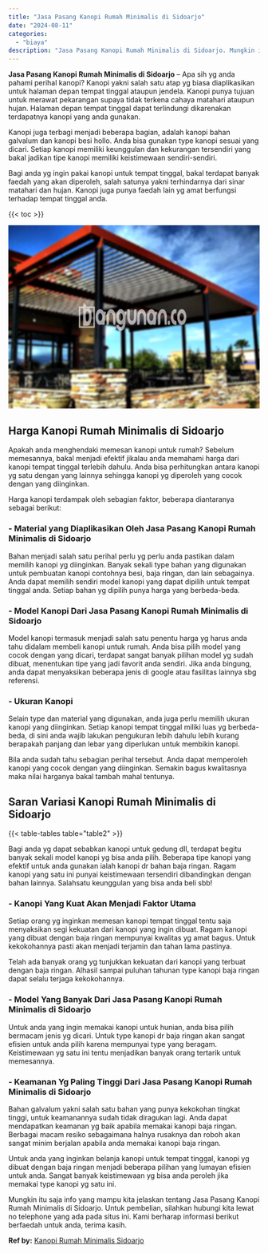 ```yaml
---
title: "Jasa Pasang Kanopi Rumah Minimalis di Sidoarjo"
date: "2024-08-11"
categories: 
  - "biaya"
description: "Jasa Pasang Kanopi Rumah Minimalis di Sidoarjo. Mungkin itu saja info yang mampu kita jelaskan tentang Jasa Pasang Kanopi Rumah Minimalis di Sidoarjo. Untuk..."
---
```


**Jasa Pasang Kanopi Rumah Minimalis di Sidoarjo** – Apa sih yg anda pahami perihal kanopi? Kanopi yakni salah satu atap yg biasa diaplikasikan untuk halaman depan tempat tinggal ataupun jendela. Kanopi punya tujuan untuk merawat pekarangan supaya tidak terkena cahaya matahari ataupun hujan. Halaman depan tempat tinggal dapat terlindungi dikarenakan terdapatnya kanopi yang anda gunakan.

Kanopi juga terbagi menjadi beberapa bagian, adalah kanopi bahan galvalum dan kanopi besi hollo. Anda bisa gunakan type kanopi sesuai yang dicari. Setiap kanopi memiliki keunggulan dan kekurangan tersendiri yang bakal jadikan tipe kanopi memiliki keistimewaan sendiri-sendiri.

Bagi anda yg ingin pakai kanopi untuk tempat tinggal, bakal terdapat banyak faedah yang akan diperoleh, salah satunya yakni terhindarnya dari sinar matahari dan hujan. Kanopi juga punya faedah lain yg amat berfungsi terhadap tempat tinggal anda.

{{< toc >}}

![Jasa Pasang Kanopi Rumah Minimalis di Sidoarjo](/images/harga-kanopi-minimalis-12.png)

## Harga Kanopi Rumah Minimalis di Sidoarjo

Apakah anda menghendaki memesan kanopi untuk rumah? Sebelum memesannya, bakal menjadi efektif jikalau anda memahami harga dari kanopi tempat tinggal terlebih dahulu. Anda bisa perhitungkan antara kanopi yg satu dengan yang lainnya sehingga kanopi yg diperoleh yang cocok dengan yang diinginkan.

Harga kanopi terdampak oleh sebagian faktor, beberapa diantaranya sebagai berikut:

### \- Material yang Diaplikasikan Oleh Jasa Pasang Kanopi Rumah Minimalis di Sidoarjo

Bahan menjadi salah satu perihal perlu yg perlu anda pastikan dalam memilih kanopi yg diinginkan. Banyak sekali type bahan yang digunakan untuk pembuatan kanopi contohnya besi, baja ringan, dan lain sebagainya. Anda dapat memilih sendiri model kanopi yang dapat dipilih untuk tempat tinggal anda. Setiap bahan yg dipilih punya harga yang berbeda-beda.

### \- Model Kanopi Dari Jasa Pasang Kanopi Rumah Minimalis di Sidoarjo

Model kanopi termasuk menjadi salah satu penentu harga yg harus anda tahu didalam membeli kanopi untuk rumah. Anda bisa pilih model yang cocok dengan yang dicari, terdapat sangat banyak pilihan model yg sudah dibuat, menentukan tipe yang jadi favorit anda sendiri. Jika anda bingung, anda dapat menyaksikan beberapa jenis di google atau fasilitas lainnya sbg referensi.

### \- Ukuran Kanopi

Selain type dan material yang digunakan, anda juga perlu memilih ukuran kanopi yang diinginkan. Setiap kanopi tempat tinggal miliki luas yg berbeda-beda, di sini anda wajib lakukan pengukuran lebih dahulu lebih kurang berapakah panjang dan lebar yang diperlukan untuk membikin kanopi.

Bila anda sudah tahu sebagian perihal tersebut. Anda dapat memperoleh kanopi yang cocok dengan yang diinginkan. Semakin bagus kwalitasnya maka nilai harganya bakal tambah mahal tentunya.

## Saran Variasi Kanopi Rumah Minimalis di Sidoarjo

{{< table-tables table="table2" >}}

Bagi anda yg dapat sebabkan kanopi untuk gedung dll, terdapat begitu banyak sekali model kanopi yg bisa anda pilih. Beberapa tipe kanopi yang efektif untuk anda gunakan ialah kanopi dr bahan baja ringan. Ragam kanopi yang satu ini punyai keistimewaan tersendiri dibandingkan dengan bahan lainnya. Salahsatu keunggulan yang bisa anda beli sbb!

### \- Kanopi Yang Kuat Akan Menjadi Faktor Utama

Setiap orang yg inginkan memesan kanopi tempat tinggal tentu saja menyaksikan segi kekuatan dari kanopi yang ingin dibuat. Ragam kanopi yang dibuat dengan baja ringan mempunyai kwalitas yg amat bagus. Untuk kekokohannya pasti akan menjadi terjamin dan tahan lama pastinya.

Telah ada banyak orang yg tunjukkan kekuatan dari kanopi yang terbuat dengan baja ringan. Alhasil sampai puluhan tahunan type kanopi baja ringan dapat selalu terjaga kekokohannya.

### \- Model Yang Banyak Dari Jasa Pasang Kanopi Rumah Minimalis di Sidoarjo

Untuk anda yang ingin memakai kanopi untuk hunian, anda bisa pilih bermacam jenis yg dicari. Untuk type kanopi dr baja ringan akan sangat efisien untuk anda pilih karena mempunyai type yang beragam. Keistimewaan yg satu ini tentu menjadikan banyak orang tertarik untuk memesannya.

### \- Keamanan Yg Paling Tinggi Dari Jasa Pasang Kanopi Rumah Minimalis di Sidoarjo

Bahan galvalum yakni salah satu bahan yang punya kekokohan tingkat tinggi, untuk keamanannya sudah tidak diragukan lagi. Anda dapat mendapatkan keamanan yg baik apabila memakai kanopi baja ringan. Berbagai macam resiko sebagaimana halnya rusaknya dan roboh akan sangat minim berjalan apabila anda memakai kanopi baja ringan.

Untuk anda yang inginkan belanja kanopi untuk tempat tinggal, kanopi yg dibuat dengan baja ringan menjadi beberapa pilihan yang lumayan efisien untuk anda. Sangat banyak keistimewaan yg bisa anda peroleh jika memakai type kanopi yg satu ini.

Mungkin itu saja info yang mampu kita jelaskan tentang Jasa Pasang Kanopi Rumah Minimalis di Sidoarjo. Untuk pembelian, silahkan hubungi kita lewat no telephone yang ada pada situs ini. Kami berharap informasi berikut berfaedah untuk anda, terima kasih.

**Ref by:**  [Kanopi Rumah Minimalis Sidoarjo](https://id.wikipedia.org/wiki/Kanopi)
